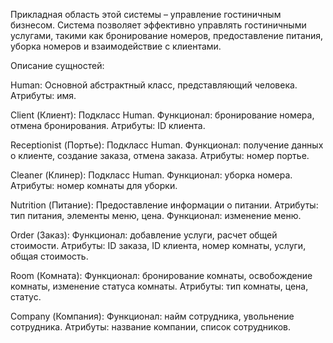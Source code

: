 Прикладная область этой системы – управление гостиничным бизнесом. Система позволяет эффективно управлять гостиничными услугами, такими как бронирование номеров, предоставление питания, уборка номеров и взаимодействие с клиентами.


Описание сущностей:

Human:
Основной абстрактный класс, представляющий человека.
Атрибуты: имя.

Client (Клиент):
Подкласс Human.
Функционал: бронирование номера, отмена бронирования.
Атрибуты: ID клиента.

Receptionist (Портье):
Подкласс Human.
Функционал: получение данных о клиенте, создание заказа, отмена заказа.
Атрибуты: номер портье.

Cleaner (Клинер):
Подкласс Human.
Функционал: уборка номера.
Атрибуты: номер комнаты для уборки.

Nutrition (Питание):
Предоставление информации о питании.
Атрибуты: тип питания, элементы меню, цена.
Функционал: изменение меню.

Order (Заказ):
Функционал: добавление услуги, расчет общей стоимости.
Атрибуты: ID заказа, ID клиента, номер комнаты, услуги, общая стоимость.

Room (Комната):
Функционал: бронирование комнаты, освобождение комнаты, изменение статуса комнаты.
Атрибуты: тип комнаты, цена, статус.

Company (Компания):
Функционал: найм сотрудника, увольнение сотрудника.
Атрибуты: название компании, список сотрудников.
